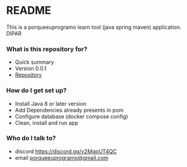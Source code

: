 # README #

This is a porqueeuprogramo learn tool (java spring maven) application.
DIPAR
### What is this repository for? ###

* Quick summary
* Version 0.0.1
* [Repository](https://bitbucket.org/porqueeuprogramo/pep-restaurant/)

### How do I get set up? ###

* Install Java 8 or later version
* Add Dependencies already presents in pom
* Configure database (docker compose config)
* Clean, install and run app

### Who do I talk to? ###

* discord https://discord.gg/v2MgpUT4QC
* email porqueeuprogramo@gmail.com